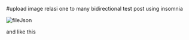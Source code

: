 #upload image relasi one to many bidirectional
test post using insomnia 

![fileJson](https://user-images.githubusercontent.com/44188650/108147554-a6117500-7101-11eb-92aa-fbdc80187bb9.png)



and like this




